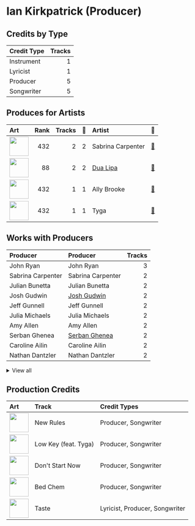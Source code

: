 # Ian Kirkpatrick (Producer)

## Credits by Type

| Credit Type | Tracks |
|:---|---:|
| Instrument | 1 |
| Lyricist | 1 |
| Producer | 5 |
| Songwriter | 5 |

## Produces for Artists

| Art | Rank | Tracks | 💚 | Artist | 🔗 |
|:---|---:|---:|---:|:---|:---|
| <img src="https://i.scdn.co/image/ab6761610000e5ebe053b8338322b9c8609ee7ae" alt="" width="50" /> | 432 | 2 | 2 | Sabrina Carpenter | [🔗](https://open.spotify.com/artist/74KM79TiuVKeVCqs8QtB0B) |
| <img src="https://i.scdn.co/image/ab6761610000e5eb0c68f6c95232e716f0abee8d" alt="" width="50" /> | 88 | 2 | 2 | [Dua Lipa](../../artists/dua_lipa/overview.md) | [🔗](https://open.spotify.com/artist/6M2wZ9GZgrQXHCFfjv46we) |
| <img src="https://i.scdn.co/image/ab6761610000e5eb718ddcdbdde85659512e7364" alt="" width="50" /> | 432 | 1 | 1 | Ally Brooke | [🔗](https://open.spotify.com/artist/6TXM1kV4L8DsDAkAfbOPYk) |
| <img src="https://i.scdn.co/image/ab6761610000e5eb1d8e3ecf59f556b8e4fafce8" alt="" width="50" /> | 432 | 1 | 1 | Tyga | [🔗](https://open.spotify.com/artist/5LHRHt1k9lMyONurDHEdrp) |

## Works with Producers

| Producer | Producer | Tracks |
|:---|:---|---:|
| John Ryan | John Ryan | 3 |
| Sabrina Carpenter | Sabrina Carpenter | 2 |
| Julian Bunetta | Julian Bunetta | 2 |
| Josh Gudwin | [Josh Gudwin](../josh_gudwin/overview.md) | 2 |
| Jeff Gunnell | Jeff Gunnell | 2 |
| Julia Michaels | Julia Michaels | 2 |
| Amy Allen | Amy Allen | 2 |
| Serban Ghenea | [Serban Ghenea](../serban_ghenea/overview.md) | 2 |
| Caroline Ailin | Caroline Ailin | 2 |
| Nathan Dantzler | Nathan Dantzler | 2 |


<details>
<summary>View all</summary>

| Producer | Producer | Tracks |
|:---|:---|---:|
| Emily Warren | Emily Warren | 2 |
| Bryce Bordone | [Bryce Bordone](../bryce_bordone/overview.md) | 2 |
| Tyga | Tyga | 1 |
| Ally Brooke | Ally Brooke | 1 |
| Cermyth Williams | Cermyth Williams | 1 |
| Dua Lipa | Dua Lipa | 1 |
| Joe London | Joe London | 1 |
| Chris Galland | Chris Galland | 1 |
| Manny Marroquin | [Manny Marroquin](../manny_marroquin/overview.md) | 1 |
| Scott Harris | Scott Harris | 1 |
| Drew Jurecka | Drew Jurecka | 1 |
| Teddy Geiger | Teddy Geiger | 1 |

</details>


## Production Credits

| Art | Track | Credit Types |
|:---|:---|:---|
| <img src="https://i.scdn.co/image/ab67616d0000b273ae395b47b186c2bc8c458e0f" alt="" width="50" /> | New Rules | Producer, Songwriter |
| <img src="https://i.scdn.co/image/ab67616d0000b2734f89844c76d620ff098ef5c6" alt="" width="50" /> | Low Key (feat. Tyga) | Producer, Songwriter |
| <img src="https://i.scdn.co/image/ab67616d0000b2732172b607853fa89cefa2beb4" alt="" width="50" /> | Don't Start Now | Producer, Songwriter |
| <img src="https://i.scdn.co/image/ab67616d0000b273fd8d7a8d96871e791cb1f626" alt="" width="50" /> | Bed Chem | Producer, Songwriter |
| <img src="https://i.scdn.co/image/ab67616d0000b273fd8d7a8d96871e791cb1f626" alt="" width="50" /> | Taste | Lyricist, Producer, Songwriter |